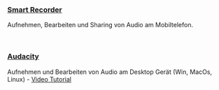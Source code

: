 <p>
  <a href="https://play.google.com/store/apps/details?id=com.andrwq.recorder&hl=de&hl=de"><h3>Smart Recorder</h3></a>
  Aufnehmen, Bearbeiten und Sharing von Audio am Mobiltelefon.
</p>
<br>
<p>
  <a href="https://www.audacityteam.org/"><h3>Audacity</h3></a>
  Aufnehmen und Bearbeiten von Audio am Desktop Gerät (Win, MacOs, Linux) - 
  <a href="https://www.youtube.com/watch?v=Vn7HYyopGXk">Video Tutorial</a>
</p>


